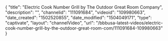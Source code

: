{
    "title": "Electric Cook Number Grill by The Outdoor Great Room Company",
    "description": "",
    "channelid": "111091684",
    "videoid": "109980663",
    "date_created": "1502520855",
    "date_modified": "1504049171",
    "type": "captivate",
    "layout": "channelVideo",
    "url": "\/bbbusa-latest-videos\/electric-cook-number-grill-by-the-outdoor-great-room-com\/111091684-109980663"
}